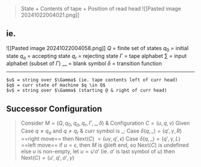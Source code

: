 >State + Contents of tape + Position of read head 
![[Pasted image 20241022004021.png]]

## ie.
![[Pasted image 20241022004058.png]]
	$Q$ = finite set of states 
	$q_0$ = initial state
	$q_a$ = accepting state
	$q_r$ = rejecting state
	$\Gamma$ = tape alphabet
	$\sum$ = input alphabet (subset of $\Gamma$)
	__ = blank symbol 
	$\delta$ = transition function
___
	$u$ = string over $\Gamma$ (ie. tape contents left of curr head)
	$q$ = curr state of machine $q \in Q$ 
	$v$ = string over $\Gamma$ (starting @ & right of curr head)

## Successor Configuration
>Consider $M = (Q, q_0, q_a, q_r, \Gamma, \_, \delta)$ & Configuration $C = (u, q,v)$ 
>Given Case $q \neq q_a$ and $q \neq q_r$ & curr symbol is $\_$:
>	Case $\delta(q, \_) = (q', \gamma, R)$ ==right move==
>		then Next$(C)$ $= (u\gamma, q', \epsilon)$ 
>	Case $\delta(q, \_) = (q', \gamma, L)$ ==left move==
>		if $u = \epsilon$, then $M$ is @left end, so Next$(C)$ is undefined
>		else $u$ is non-empty, let $u=u'\sigma'$ (ie. $\sigma'$ is last symbol of $u$)
>			then Next$(C) = (u', q', \sigma',\gamma)$ 